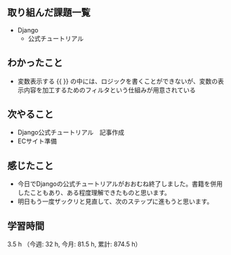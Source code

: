 ## 取り組んだ課題一覧
- Django
    - 公式チュートリアル

## わかったこと
- 変数表示する {{ }} の中には、ロジックを書くことができないが、変数の表示内容を加工するためのフィルタという仕組みが用意されている    

## 次やること
- Django公式チュートリアル　記事作成
- ECサイト準備 

## 感じたこと
-  今日でDjangoの公式チュートリアルがおおむね終了しました。書籍を併用したこともあり、ある程度理解できたものと思います。
- 明日もう一度ザックリと見直して、次のステップに進もうと思います。                
    
## 学習時間
3.5 h （今週: 32 h, 今月: 81.5 h, 累計: 874.5 h）